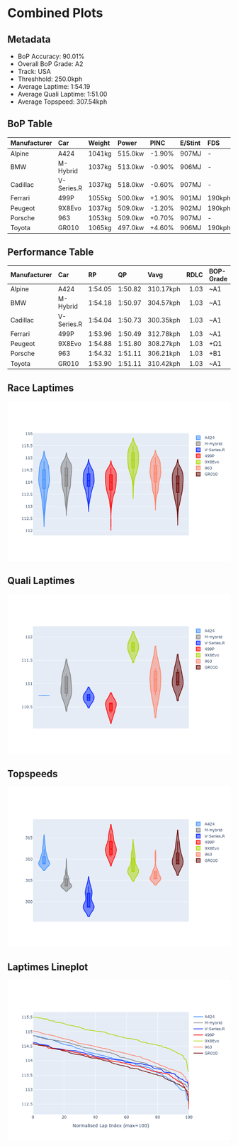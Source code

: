 # Combined Plots

## Metadata

- BoP Accuracy: 90.01%
- Overall BoP Grade: A2
- Track: USA
- Threshhold: 250.0kph
- Average Laptime: 1:54.19
- Average Quali Laptime: 1:51.00
- Average Topspeed: 307.54kph

## BoP Table
| Manufacturer   | Car        | Weight   | Power   | PINC   | E/Stint   | FDS    | RDP    | QDP    | TDP    |
|:---------------|:-----------|:---------|:--------|:-------|:----------|:-------|:-------|:-------|:-------|
| Alpine         | A424       | 1041kg   | 515.0kw | -1.90% | 907MJ     | -      | 53.15% | 33.33% | 3.76%  |
| BMW            | M-Hybrid   | 1037kg   | 513.0kw | -0.90% | 906MJ     | -      | 56.32% | 71.43% | 11.52% |
| Cadillac       | V-Series.R | 1037kg   | 518.0kw | -0.60% | 907MJ     | -      | 55.19% | 66.67% | 11.71% |
| Ferrari        | 499P       | 1055kg   | 500.0kw | +1.90% | 901MJ     | 190kph | 54.16% | 42.86% | 3.90%  |
| Peugeot        | 9X8Evo     | 1037kg   | 509.0kw | -1.20% | 902MJ     | 190kph | 57.10% | 50.00% | 4.59%  |
| Porsche        | 963        | 1053kg   | 509.0kw | +0.70% | 907MJ     | -      | 56.05% | 37.50% | 1.93%  |
| Toyota         | GR010      | 1065kg   | 497.0kw | +4.60% | 906MJ     | 190kph | 52.75% | 75.00% | 2.01%  |

## Performance Table
| Manufacturer   | Car        | RP      | QP      | Vavg      |   RDLC | BOP-Grade   | Match   |
|:---------------|:-----------|:--------|:--------|:----------|-------:|:------------|:--------|
| Alpine         | A424       | 1:54.05 | 1:50.82 | 310.17kph |   1.03 | ~A1         | 97.94%  |
| BMW            | M-Hybrid   | 1:54.18 | 1:50.97 | 304.57kph |   1.03 | ~A1         | 100.00% |
| Cadillac       | V-Series.R | 1:54.04 | 1:50.73 | 300.35kph |   1.03 | ~A1         | 100.00% |
| Ferrari        | 499P       | 1:53.96 | 1:50.49 | 312.78kph |   1.03 | ~A1         | 99.56%  |
| Peugeot        | 9X8Evo     | 1:54.88 | 1:51.80 | 308.27kph |   1.03 | +Ω1         | 46.82%  |
| Porsche        | 963        | 1:54.32 | 1:51.11 | 306.21kph |   1.03 | +B1         | 87.31%  |
| Toyota         | GR010      | 1:53.90 | 1:51.11 | 310.42kph |   1.03 | ~A1         | 98.44%  |

## Race Laptimes
![Race Laptimes](images/race_violin.png)

## Quali Laptimes
![Quali Laptimes](images/quali_violin.png)

## Topspeeds
![Topspeeds](images/topspeed_violin.png)

## Laptimes Lineplot
![Laptimes Lineplot](images/laptime_line.png)

